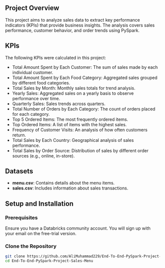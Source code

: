 ## Project Overview
This project aims to analyze sales data to extract key performance indicators (KPIs) that provide business insights. The analysis covers sales performance, customer behavior, and order trends using PySpark.

## KPIs
The following KPIs were calculated in this project:

- Total Amount Spent by Each Customer: The sum of sales made by each individual customer.
- Total Amount Spent by Each Food Category: Aggregated sales grouped by different food categories.
- Total Sales by Month: Monthly sales totals for trend analysis.
- Yearly Sales: Aggregated sales on a yearly basis to observe performance over time.
- Quarterly Sales: Sales trends across quarters.
- Total Number of Orders by Each Category: The count of orders placed for each category.
- Top 5 Ordered Items: The most frequently ordered items.
- Top Ordered Items: A list of items with the highest sales.
- Frequency of Customer Visits: An analysis of how often customers return.
- Total Sales by Each Country: Geographical analysis of sales performance.
- Total Sales by Order Source: Distribution of sales by different order sources (e.g., online, in-store).

## Datasets

- **menu.csv**: Contains details about the menu items.
- **sales.csv**: Includes information about sales transactions.

## Setup and Installation

### Prerequisites

Ensure you have a Databricks community account. You will sign up with your email on the free-trial version.

### Clone the Repository

```bash
git clone https://github.com/AliMuhammad229/End-To-End-PySpark-Project-Sales-Menu.git
cd End-To-End-PySpark-Project-Sales-Menu
```

